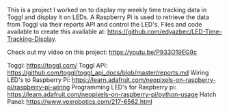 This is a project I worked on to display my weekly time tracking data in Toggl and display it on LEDs. A Raspberry Pi is used to retrieve the data from Toggl via their reports API and control the LED's. Files and code available to create this available at: https://github.com/edyazbec/LED-Time-Tracking-Display. 

Check out my video on this project: https://youtu.be/P933O19EG9c

Toggl: https://toggl.com/
Toggl API: https://github.com/toggl/toggl_api_docs/blob/master/reports.md
Wiring LED's to Raspberry Pi: https://learn.adafruit.com/neopixels-on-raspberry-pi/raspberry-pi-wiring
Programming LED's for Raspberry pi: https://learn.adafruit.com/neopixels-on-raspberry-pi/python-usage
Hatch Panel: https://www.vexrobotics.com/217-6562.html
